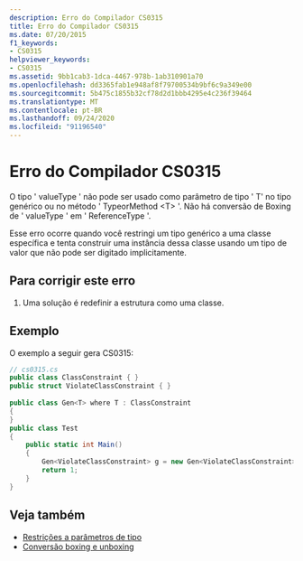 ```yaml
---
description: Erro do Compilador CS0315
title: Erro do Compilador CS0315
ms.date: 07/20/2015
f1_keywords:
- CS0315
helpviewer_keywords:
- CS0315
ms.assetid: 9bb1cab3-1dca-4467-978b-1ab310901a70
ms.openlocfilehash: dd3365fab1e948af8f79700534b9bf6c9a349e00
ms.sourcegitcommit: 5b475c1855b32cf78d2d1bbb4295e4c236f39464
ms.translationtype: MT
ms.contentlocale: pt-BR
ms.lasthandoff: 09/24/2020
ms.locfileid: "91196540"
---
```

# <a name="compiler-error-cs0315"></a>Erro do Compilador CS0315

O tipo ' valueType ' não pode ser usado como parâmetro de tipo ' T' no tipo genérico ou no método ' TypeorMethod \<T> '. Não há conversão de Boxing de ' valueType ' em ' ReferenceType '.  
  
 Esse erro ocorre quando você restringi um tipo genérico a uma classe específica e tenta construir uma instância dessa classe usando um tipo de valor que não pode ser digitado implicitamente.  
  
## <a name="to-correct-this-error"></a>Para corrigir este erro  
  
1. Uma solução é redefinir a estrutura como uma classe.  
  
## <a name="example"></a>Exemplo  

 O exemplo a seguir gera CS0315:  
  
```csharp  
// cs0315.cs  
public class ClassConstraint { }  
public struct ViolateClassConstraint { }  
  
public class Gen<T> where T : ClassConstraint  
{
}  
public class Test  
{  
    public static int Main()  
    {  
        Gen<ViolateClassConstraint> g = new Gen<ViolateClassConstraint>(); //CS0315  
        return 1;  
    }  
}  
```  
  
## <a name="see-also"></a>Veja também

- [Restrições a parâmetros de tipo](../programming-guide/generics/constraints-on-type-parameters.md)
- [Conversão boxing e unboxing](../programming-guide/types/boxing-and-unboxing.md)
